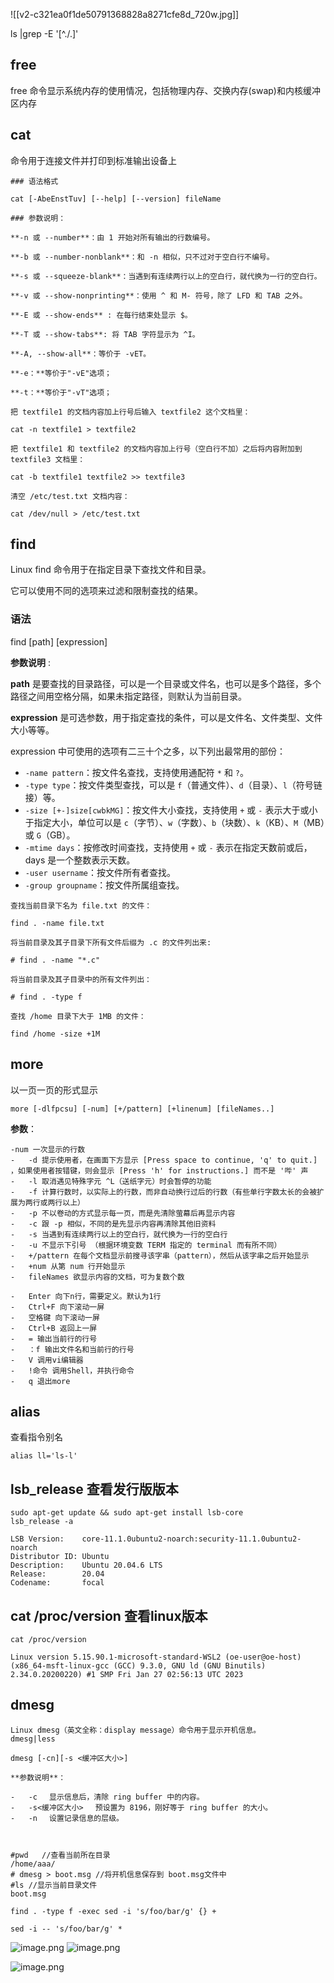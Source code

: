 ![[v2-c321ea0f1de50791368828a8271cfe8d_720w.jpg]]

 ls |grep -E '[^\./\.]'

## free

free 命令显示系统内存的使用情况，包括物理内存、交换内存(swap)和内核缓冲区内存


## cat
命令用于连接文件并打印到标准输出设备上

```
### 语法格式

cat [-AbeEnstTuv] [--help] [--version] fileName

### 参数说明：

**-n 或 --number**：由 1 开始对所有输出的行数编号。

**-b 或 --number-nonblank**：和 -n 相似，只不过对于空白行不编号。

**-s 或 --squeeze-blank**：当遇到有连续两行以上的空白行，就代换为一行的空白行。

**-v 或 --show-nonprinting**：使用 ^ 和 M- 符号，除了 LFD 和 TAB 之外。

**-E 或 --show-ends** : 在每行结束处显示 $。

**-T 或 --show-tabs**: 将 TAB 字符显示为 ^I。

**-A, --show-all**：等价于 -vET。

**-e：**等价于"-vE"选项；

**-t：**等价于"-vT"选项；
```


```
把 textfile1 的文档内容加上行号后输入 textfile2 这个文档里：

cat -n textfile1 > textfile2

把 textfile1 和 textfile2 的文档内容加上行号（空白行不加）之后将内容附加到 textfile3 文档里：

cat -b textfile1 textfile2 >> textfile3

清空 /etc/test.txt 文档内容：

cat /dev/null > /etc/test.txt
```

## find


Linux find 命令用于在指定目录下查找文件和目录。

它可以使用不同的选项来过滤和限制查找的结果。

### 语法

find [path] [expression]

**参数说明** :

**path** 是要查找的目录路径，可以是一个目录或文件名，也可以是多个路径，多个路径之间用空格分隔，如果未指定路径，则默认为当前目录。

**expression** 是可选参数，用于指定查找的条件，可以是文件名、文件类型、文件大小等等。

expression 中可使用的选项有二三十个之多，以下列出最常用的部份：

-   `-name pattern`：按文件名查找，支持使用通配符 `*` 和 `?`。
-   `-type type`：按文件类型查找，可以是 `f`（普通文件）、`d`（目录）、`l`（符号链接）等。
-   `-size [+-]size[cwbkMG]`：按文件大小查找，支持使用 `+` 或 `-` 表示大于或小于指定大小，单位可以是 `c`（字节）、`w`（字数）、`b`（块数）、`k`（KB）、`M`（MB）或 `G`（GB）。
-   `-mtime days`：按修改时间查找，支持使用 `+` 或 `-` 表示在指定天数前或后，days 是一个整数表示天数。
-   `-user username`：按文件所有者查找。
-   `-group groupname`：按文件所属组查找。


```
查找当前目录下名为 file.txt 的文件：

find . -name file.txt

将当前目录及其子目录下所有文件后缀为 .c 的文件列出来:

# find . -name "*.c"

将当前目录及其子目录中的所有文件列出：

# find . -type f

查找 /home 目录下大于 1MB 的文件：

find /home -size +1M
```


## more
以一页一页的形式显示

```
more [-dlfpcsu] [-num] [+/pattern] [+linenum] [fileNames..]
```


**参数**：
```
-num 一次显示的行数
-   -d 提示使用者，在画面下方显示 [Press space to continue, 'q' to quit.] ，如果使用者按错键，则会显示 [Press 'h' for instructions.] 而不是 '哔' 声
-   -l 取消遇见特殊字元 ^L（送纸字元）时会暂停的功能
-   -f 计算行数时，以实际上的行数，而非自动换行过后的行数（有些单行字数太长的会被扩展为两行或两行以上）
-   -p 不以卷动的方式显示每一页，而是先清除萤幕后再显示内容
-   -c 跟 -p 相似，不同的是先显示内容再清除其他旧资料
-   -s 当遇到有连续两行以上的空白行，就代换为一行的空白行
-   -u 不显示下引号 （根据环境变数 TERM 指定的 terminal 而有所不同）
-   +/pattern 在每个文档显示前搜寻该字串（pattern），然后从该字串之后开始显示
-   +num 从第 num 行开始显示
-   fileNames 欲显示内容的文档，可为复数个数
```
```
-   Enter 向下n行，需要定义。默认为1行
-   Ctrl+F 向下滚动一屏
-   空格键 向下滚动一屏
-   Ctrl+B 返回上一屏
-   = 输出当前行的行号
-   ：f 输出文件名和当前行的行号
-   V 调用vi编辑器
-   !命令 调用Shell，并执行命令
-   q 退出more
```

## alias

查看指令别名

`alias ll='ls-l'`

 
## lsb_release  查看发行版版本
```
sudo apt-get update && sudo apt-get install lsb-core
lsb_release -a

LSB Version:    core-11.1.0ubuntu2-noarch:security-11.1.0ubuntu2-noarch
Distributor ID: Ubuntu
Description:    Ubuntu 20.04.6 LTS
Release:        20.04
Codename:       focal
```
## cat /proc/version 查看linux版本

```
cat /proc/version

Linux version 5.15.90.1-microsoft-standard-WSL2 (oe-user@oe-host) (x86_64-msft-linux-gcc (GCC) 9.3.0, GNU ld (GNU Binutils) 2.34.0.20200220) #1 SMP Fri Jan 27 02:56:13 UTC 2023
```

## dmesg

```
Linux dmesg（英文全称：display message）命令用于显示开机信息。
dmesg|less

dmesg [-cn][-s <缓冲区大小>]

**参数说明**：

-   -c 　显示信息后，清除 ring buffer 中的内容。
-   -s<缓冲区大小> 　预设置为 8196，刚好等于 ring buffer 的大小。
-   -n 　设置记录信息的层级。



#pwd   //查看当前所在目录
/home/aaa/
# dmesg > boot.msg //将开机信息保存到 boot.msg文件中
#ls //显示当前目录文件
boot.msg
```

```
find . -type f -exec sed -i 's/foo/bar/g' {} +
```
```
sed -i -- 's/foo/bar/g' *
```
![image.png](https://yaaame-1317851743.cos.ap-beijing.myqcloud.com/undefinedPasted%20image%2020231105162402.png)
![image.png](https://yaaame-1317851743.cos.ap-beijing.myqcloud.com/undefinedPasted%20image%2020231105162414.png)

![image.png](https://yaaame-1317851743.cos.ap-beijing.myqcloud.com/undefinedPasted%20image%2020231105162626.png)